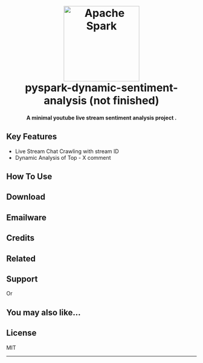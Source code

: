 
<h1 align="center">
  <br>
  <a href="https://spark.apache.org/"><img src="https://datascientest.com/en/files/2024/02/pyspark.webp" alt="Apache Spark" width="200"></a>
  <br>
  pyspark-dynamic-sentiment-analysis (not finished)
  <br>
</h1>

<h4 align="center">A minimal youtube live stream sentiment analysis project <a href="http://electron.atom.io" target="_blank"></a>.</h4>
<!--- 
<p align="center">
  <a href="https://badge.fury.io/js/electron-markdownify">
    <img src="https://badge.fury.io/js/electron-markdownify.svg"
         alt="Gitter">
  </a>
  <a href="https://gitter.im/amitmerchant1990/electron-markdownify"><img src="https://badges.gitter.im/amitmerchant1990/electron-markdownify.svg"></a>
  <a href="https://saythanks.io/to/bullredeyes@gmail.com">
      <img src="https://img.shields.io/badge/SayThanks.io-%E2%98%BC-1EAEDB.svg">
  </a>
  <a href="https://www.paypal.me/AmitMerchant">
    <img src="https://img.shields.io/badge/$-donate-ff69b4.svg?maxAge=2592000&amp;style=flat">
  </a>
</p> 

<p align="center">
  <a href="#key-features">Key Features</a> •
  <a href="#how-to-use">How To Use</a> •
  <a href="#download">Download</a> •
  <a href="#credits">Credits</a> •
  <a href="#related">Related</a> •
  <a href="#license">License</a>
</p> --->

<!--- ![screenshot](https://raw.githubusercontent.com/amitmerchant1990/electron-markdownify/master/app/img/markdownify.gif) --->

## Key Features

* Live Stream Chat Crawling with stream ID
* Dynamic Analysis of Top - X comment

## How To Use


## Download



## Emailware



## Credits



## Related


## Support



<p>Or</p> 



## You may also like...



## License

MIT

---

<!--- > [amitmerchant.com](https://www.amitmerchant.com) &nbsp;&middot;&nbsp;
> GitHub [@amitmerchant1990](https://github.com/amitmerchant1990) &nbsp;&middot;&nbsp;
> Twitter [@amit_merchant](https://twitter.com/amit_merchant)
 --->

